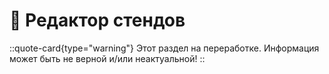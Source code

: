# 🕺 Редактор стендов

::quote-card{type="warning"}
 Этот раздел на переработке. Информация может быть не верной и/или неактуальной!
::
